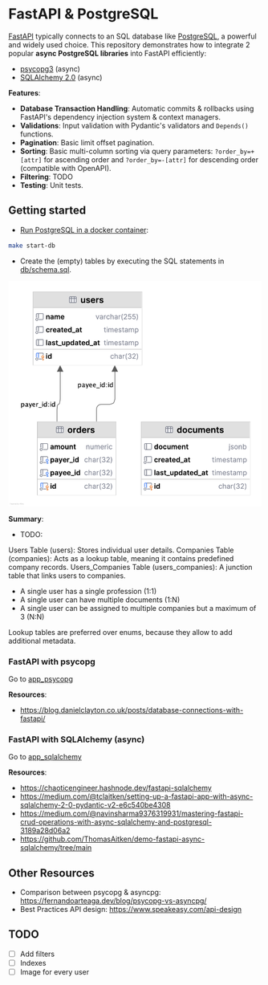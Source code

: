 # FastAPI & PostgreSQL

[FastAPI](https://fastapi.tiangolo.com/) typically connects to an SQL database
like [PostgreSQL](https://www.postgresql.org/), a powerful and widely used choice.
This repository demonstrates how to integrate 2 popular **async PostgreSQL libraries** into FastAPI efficiently:

- [psycopg3](https://www.psycopg.org/psycopg3/docs/) (async)
- [SQLAlchemy 2.0](https://docs.sqlalchemy.org/en/20/) (async)

**Features**:

- **Database Transaction Handling**: Automatic commits & rollbacks using FastAPI's dependency injection system & context
  managers.
- **Validations**: Input validation with Pydantic's validators and `Depends()` functions.
- **Pagination**: Basic limit offset pagination.
- **Sorting**: Basic multi-column sorting via query parameters: `?order_by=+[attr]` for ascending order and
  `?order_by=-[attr]`
  for descending order (compatible with OpenAPI).
- **Filtering**: TODO
- **Testing**: Unit tests.

## Getting started

- [Run PostgreSQL in a docker container](https://medium.com/@okpo65/mastering-postgresql-with-docker-a-step-by-step-tutorial-caef03ab6ae9):

```bash
make start-db
```

- Create the (empty) tables by executing the SQL statements in [db/schema.sql](db/schema.sql).

![schema.png](docs/schema.png)

**Summary**:

- TODO:

Users Table (users): Stores individual user details.
Companies Table (companies): Acts as a lookup table, meaning it contains predefined company records.
Users_Companies Table (users_companies): A junction table that links users to companies.

- A single user has a single profession (1:1)
- A single user can have multiple documents (1:N)
- A single user can be assigned to multiple companies but a maximum of 3 (N:N)

Lookup tables are preferred over enums, because they allow to add additional metadata.

### FastAPI with psycopg

Go to [app_psycopg](src/app_psycopg)

**Resources**:

- https://blog.danielclayton.co.uk/posts/database-connections-with-fastapi/

### FastAPI with SQLAlchemy (async)

Go to [app_sqlalchemy](src/app_sqlalchemy)

**Resources**:

- https://chaoticengineer.hashnode.dev/fastapi-sqlalchemy
- https://medium.com/@tclaitken/setting-up-a-fastapi-app-with-async-sqlalchemy-2-0-pydantic-v2-e6c540be4308
- https://medium.com/@navinsharma9376319931/mastering-fastapi-crud-operations-with-async-sqlalchemy-and-postgresql-3189a28d06a2
- https://github.com/ThomasAitken/demo-fastapi-async-sqlalchemy/tree/main

## Other Resources

- Comparison between psycopg & asyncpg: https://fernandoarteaga.dev/blog/psycopg-vs-asyncpg/
- Best Practices API design: https://www.speakeasy.com/api-design

## TODO

- [ ] Add filters
- [ ] Indexes
- [ ] Image for every user
